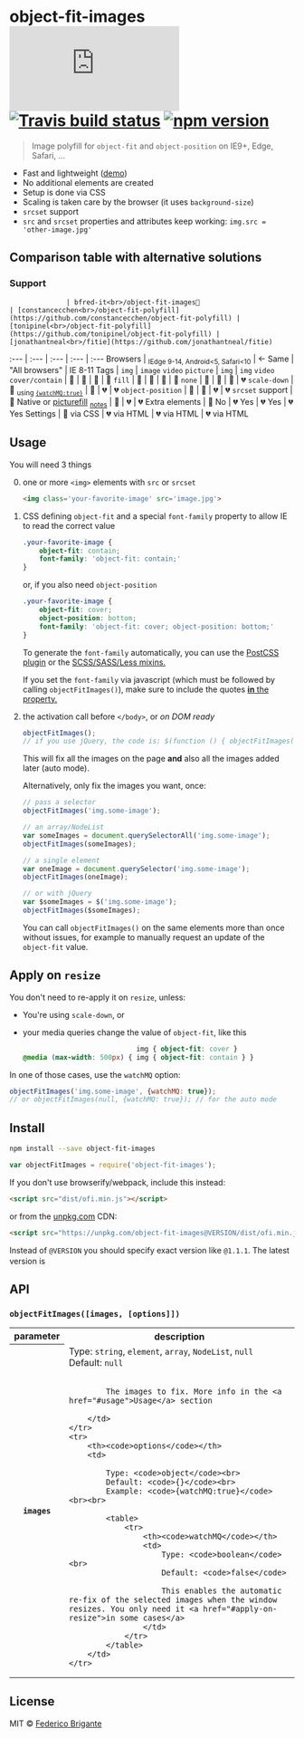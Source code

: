 # object-fit-images [![gzipped size][badge-gzip]](#no-link) [![Travis build status][badge-travis]][link-travis] [![npm version][badge-version]][link-npm]

  [badge-gzip]: https://badges.herokuapp.com/size/github/bfred-it/object-fit-images/master/dist/ofi.min.js?gzip=true&label=gzipped%20size
  [badge-travis]: https://api.travis-ci.org/bfred-it/object-fit-images.svg
  [badge-version]: https://img.shields.io/npm/v/object-fit-images.svg
  [link-travis]: https://travis-ci.org/bfred-it/object-fit-images
  [link-npm]: https://www.npmjs.com/package/object-fit-images

> Image polyfill for `object-fit` and `object-position` on IE9+, Edge, Safari, ...

- Fast and lightweight ([demo](http://bfred-it.github.io/object-fit-images/demo/))
- No additional elements are created
- Setup is done via CSS
- Scaling is taken care by the browser (it uses `background-size`)
- `srcset` support
- `src` and `srcset` properties and attributes keep working: `img.src = 'other-image.jpg'`

## Comparison table with alternative solutions

### Support


                  | bfred-it<br>/object-fit-images🌟                                                                                         | [constancecchen<br>/object-fit-polyfill](https://github.com/constancecchen/object-fit-polyfill) | [tonipinel<br>/object-fit-polyfill](https://github.com/tonipinel/object-fit-polyfill) | [jonathantneal<br>/fitie](https://github.com/jonathantneal/fitie)
:---              | :---                                                                                                      | :---                                                                                            | :---                                                                                  | :---
Browsers          | <sub>IEdge 9-14, Android<5, Safari<10</sub>                                                                          | <- Same                                                                                         | "All browsers"                                                                        | IE 8-11
Tags              | `img`                                                                                                     | `image` `video` `picture`                                                                     | `img`                                                                                 | `img` `video`
`cover/contain`   | 💚                                                                                                         | 💚                                                                                               | 💚                                                                                     | 💚
`fill`            | 💚                                                                                                         | 💚                                                                                               | 💚                                                                                     | 💚
`none`            | 💚                                                                                                         | 💚                                                                                               | 💚                                                                                     | 💔
`scale-down`      | 💚 <sub>using [`{watchMQ:true}`](#apply-on-resize)</sub>                                                             | 💚                                                                                               | 💔                                                                                     | 💔
`object-position` | 💚                                                                                                         | 💚                                                                                               | 💔                                                                                     | 💔
`srcset` support  | 💚 Native or [picturefill](https://github.com/scottjehl/picturefill) <sub>[notes](detailed-support-tables.md)</sub> | 💚                                                                                               | 💔                                                                                     | 💔
Extra elements    | 💚 No                                                                                                      | 💔 Yes                                                                                           | 💔 Yes                                                                                 | 💔 Yes
Settings    | 💚 via CSS                                                                                                      | 💔 via HTML                                                                                           | 💔 via HTML                                                                                 | 💔 via HTML


## Usage

You will need 3 things

0. one or more `<img>` elements with `src` or `srcset`  

	```html
	<img class='your-favorite-image' src='image.jpg'>
	```
	
0. CSS defining `object-fit` and a special `font-family` property to allow IE to read the correct value

	```css
	.your-favorite-image {
		object-fit: contain;
		font-family: 'object-fit: contain;'
	}
	```
	
	or, if you also need `object-position`
	
	```css
	.your-favorite-image {
		object-fit: cover;
		object-position: bottom;
		font-family: 'object-fit: cover; object-position: bottom;'
	}
	```
	
	To generate the `font-family` automatically, you can use the [PostCSS plugin](https://github.com/ronik-design/postcss-object-fit-images) or the [SCSS/SASS/Less mixins.](/preprocessors)
	
	If you set the `font-family` via javascript (which must be followed by calling `objectFitImages()`), make sure to include the quotes [**in** the property.](https://github.com/bfred-it/object-fit-images/issues/29#issuecomment-227491892)

0. <a name="activation"></a> the activation call before `</body>`, or _on DOM ready_

	```js
	objectFitImages();
	// if you use jQuery, the code is: $(function () { objectFitImages() });
	```
	
	This will fix all the images on the page **and** also all the images added later (auto mode).
	
	Alternatively, only fix the images you want, once:
	
	```js
	// pass a selector
	objectFitImages('img.some-image');
	```
	
	```js
	// an array/NodeList
	var someImages = document.querySelectorAll('img.some-image');
	objectFitImages(someImages);
	```
	
	```js
	// a single element
	var oneImage = document.querySelector('img.some-image');
	objectFitImages(oneImage);
	```
	
	```js
	// or with jQuery
	var $someImages = $('img.some-image');
	objectFitImages($someImages);
	```
	
	You can call `objectFitImages()` on the same elements more than once without issues, for example to manually request an update of the `object-fit` value.

## Apply on `resize`

You don't need to re-apply it on `resize`, unless:

* You're using `scale-down`, or
* <a id="media-query-affects-object-fit-value">your media queries change the value of `object-fit`,</a> like this

	```css
	                            img { object-fit: cover }
	@media (max-width: 500px) { img { object-fit: contain } }
	```

In one of those cases, use the `watchMQ` option:

```js
objectFitImages('img.some-image', {watchMQ: true});
// or objectFitImages(null, {watchMQ: true}); // for the auto mode
```

## Install

```sh
npm install --save object-fit-images
```

```js
var objectFitImages = require('object-fit-images');
```

If you don't use browserify/webpack, include this instead:

```html
<script src="dist/ofi.min.js"></script>
```

or from the [unpkg.com](https://unpkg.com) CDN:

```html
<script src="https://unpkg.com/object-fit-images@VERSION/dist/ofi.min.js"></script>
```

Instead of `@VERSION` you should specify exact version like `@1.1.1`. The latest version is <img src="https://img.shields.io/npm/v/object-fit-images.svg?label=%20" height="16">

## API

### `objectFitImages([images, [options]])`

<table>
    <tr>
        <th>parameter</th>
        <th>description</th>
    </tr>
    <tr>
        <th><code>images</code></th>
        <td>
            Type: <code>string</code>, <code>element</code>, <code>array</code>, <code>NodeList</code>, <code>null</code><br>
            Default: <code>null</code><br><br>

            The images to fix. More info in the <a href="#usage">Usage</a> section 

        </td>
    </tr>
    <tr>
        <th><code>options</code></th>
        <td>
            
            Type: <code>object</code><br>
            Default: <code>{}</code><br>
            Example: <code>{watchMQ:true}</code><br><br>
            
            <table>
                <tr>
                    <th><code>watchMQ</code></th>
                    <td>
                        Type: <code>boolean</code><br>
                        Default: <code>false</code>

                        This enables the automatic re-fix of the selected images when the window resizes. You only need it <a href="#apply-on-resize">in some cases</a>
                    </td>
                </tr>
            </table>
        </td>
    </tr>
</table>

## License

MIT © [Federico Brigante](http://twitter.com/bfred_it)
